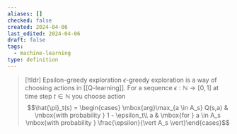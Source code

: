 ```yaml
---
aliases: []
checked: false
created: 2024-04-06
last_edited: 2024-04-06
draft: false
tags:
  - machine-learning
type: definition
---
```

>[!tldr] Epsilon-greedy exploration
>$\epsilon$-greedy exploration is a way of choosing actions in [[Q-learning]]. For a sequence $\epsilon: \mathbb{N} \rightarrow [0,1]$ at time step $t \in \mathbb{N}$ you choose action
>$$\hat{\pi}_t(s) = \begin{cases} \mbox{arg}\max_{a \in A_s} Q(s,a) & \mbox{with probability } 1 - \epsilon_t\\ a & \mbox{for } a \in A_s \mbox{with probability } \frac{\epsilon}{\vert A_s \vert}\end{cases}$$

